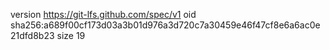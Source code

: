 version https://git-lfs.github.com/spec/v1
oid sha256:a689f00cf173d03a3b01d976a3d720c7a30459e46f47cf8e6a6ac0e21dfd8b23
size 19
